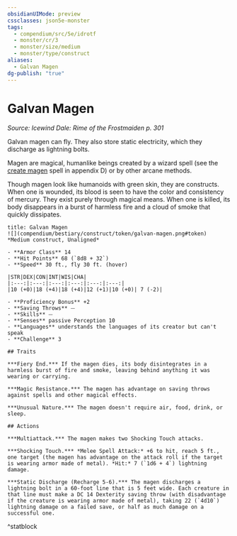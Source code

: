 ```yaml
---
obsidianUIMode: preview
cssclasses: json5e-monster
tags:
  - compendium/src/5e/idrotf
  - monster/cr/3
  - monster/size/medium
  - monster/type/construct
aliases:
  - Galvan Magen
dg-publish: "true"
---
```

# Galvan Magen
*Source: Icewind Dale: Rime of the Frostmaiden p. 301*  

Galvan magen can fly. They also store static electricity, which they discharge as lightning bolts.

Magen are magical, humanlike beings created by a wizard spell (see the [create magen](compendium/spells/create-magen-idrotf.md) spell in appendix D) or by other arcane methods.

Though magen look like humanoids with green skin, they are constructs. When one is wounded, its blood is seen to have the color and consistency of mercury. They exist purely through magical means. When one is killed, its body disappears in a burst of harmless fire and a cloud of smoke that quickly dissipates.

```ad-statblock
title: Galvan Magen
![](compendium/bestiary/construct/token/galvan-magen.png#token)
*Medium construct, Unaligned*

- **Armor Class** 14 
- **Hit Points** 68 (`8d8 + 32`)
- **Speed** 30 ft., fly 30 ft. (hover)

|STR|DEX|CON|INT|WIS|CHA|
|:---:|:---:|:---:|:---:|:---:|:---:|
|10 (+0)|18 (+4)|18 (+4)|12 (+1)|10 (+0)| 7 (-2)|

- **Proficiency Bonus** +2
- **Saving Throws** ⏤
- **Skills** ⏤
- **Senses** passive Perception 10
- **Languages** understands the languages of its creator but can't speak
- **Challenge** 3

## Traits

***Fiery End.*** If the magen dies, its body disintegrates in a harmless burst of fire and smoke, leaving behind anything it was wearing or carrying.

***Magic Resistance.*** The magen has advantage on saving throws against spells and other magical effects.

***Unusual Nature.*** The magen doesn't require air, food, drink, or sleep.

## Actions

***Multiattack.*** The magen makes two Shocking Touch attacks.

***Shocking Touch.*** *Melee Spell Attack:* +6 to hit, reach 5 ft., one target (the magen has advantage on the attack roll if the target is wearing armor made of metal). *Hit:* 7 (`1d6 + 4`) lightning damage.

***Static Discharge (Recharge 5-6).*** The magen discharges a lightning bolt in a 60-foot line that is 5 feet wide. Each creature in that line must make a DC 14 Dexterity saving throw (with disadvantage if the creature is wearing armor made of metal), taking 22 (`4d10`) lightning damage on a failed save, or half as much damage on a successful one.
```
^statblock